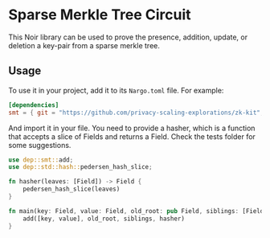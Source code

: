 # Sparse Merkle Tree Circuit

This Noir library can be used to prove the presence, addition, update, or deletion a key-pair from a sparse merkle tree.

## Usage

To use it in your project, add it to its `Nargo.toml` file. For example:

```toml
[dependencies]
smt = { git = "https://github.com/privacy-scaling-explorations/zk-kit", tag = "main", directory = "packages/circuits/noir/sparse_merkle_tree" }
```

And import it in your file. You need to provide a hasher, which is a function that accepts a slice of Fields and returns a Field. Check the tests folder for some suggestions.

```rust
use dep::smt::add;
use dep::std::hash::pedersen_hash_slice;

fn hasher(leaves: [Field]) -> Field {
    pedersen_hash_slice(leaves)
}

fn main(key: Field, value: Field, old_root: pub Field, siblings: [Field; 256]) {
    add([key, value], old_root, siblings, hasher)
}
```
